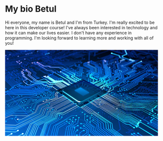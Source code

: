 # My bio Betul

Hi everyone, my name is Betul and I'm from Turkey. I'm really excited to be here
in this developer course! I've always been interested in technology and how it
can make our lives easier. I don't have any experience in programming. I'm
looking forward to learning more and working with all of you!

![the picture of lines](img/betulsnckk.jpg)
